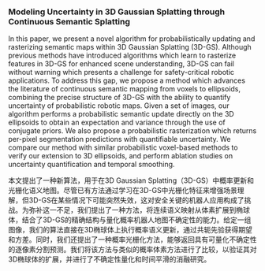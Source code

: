 ### Modeling Uncertainty in 3D Gaussian Splatting through Continuous Semantic Splatting

In this paper, we present a novel algorithm for probabilistically updating and rasterizing semantic maps within 3D Gaussian Splatting (3D-GS). Although previous methods have introduced algorithms which learn to rasterize features in 3D-GS for enhanced scene understanding, 3D-GS can fail without warning which presents a challenge for safety-critical robotic applications. To address this gap, we propose a method which advances the literature of continuous semantic mapping from voxels to ellipsoids, combining the precise structure of 3D-GS with the ability to quantify uncertainty of probabilistic robotic maps. Given a set of images, our algorithm performs a probabilistic semantic update directly on the 3D ellipsoids to obtain an expectation and variance through the use of conjugate priors. We also propose a probabilistic rasterization which returns per-pixel segmentation predictions with quantifiable uncertainty. We compare our method with similar probabilistic voxel-based methods to verify our extension to 3D ellipsoids, and perform ablation studies on uncertainty quantification and temporal smoothing.

本文提出了一种新算法，用于在3D Gaussian Splatting（3D-GS）中概率更新和光栅化语义地图。尽管已有方法通过学习在3D-GS中光栅化特征来增强场景理解，但3D-GS在某些情况下可能突然失效，这对安全关键的机器人应用构成了挑战。为弥补这一不足，我们提出了一种方法，将连续语义映射从体素扩展到椭球体，结合了3D-GS的精确结构与量化概率机器人地图不确定性的能力。给定一组图像，我们的算法直接在3D椭球体上执行概率语义更新，通过共轭先验获得期望和方差。同时，我们还提出了一种概率光栅化方法，能够返回具有可量化不确定性的逐像素分割预测。我们将该方法与类似的概率体素方法进行了比较，以验证其对3D椭球体的扩展，并进行了不确定性量化和时间平滑的消融研究。
